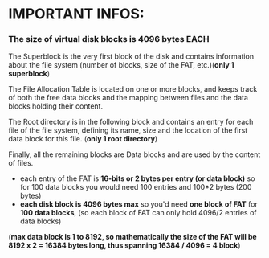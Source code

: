 # IMPORTANT INFOS:
### The size of virtual disk blocks is 4096 bytes EACH


The Superblock is the very first block of the disk and contains information about the file system (number of blocks, size of the FAT, etc.)(**only 1 superblock**)

The File Allocation Table is located on one or more blocks, and keeps track of both the free data blocks and the mapping between files and the data blocks holding their content.

The Root directory is in the following block and contains an entry for each file of the file system, defining its name, size and the location of the first data block for this file. (**only 1 root directory**)

Finally, all the remaining blocks are Data blocks and are used by the content of files.

- each entry of the FAT is **16-bits or 2 bytes per entry (or data block)** so for 100 data blocks you would need 100 entries and 100*2 bytes (200 bytes)
- **each disk block is 4096 bytes max** so you'd need **one block of FAT** for **100 data blocks**, (so each block of FAT can only hold 4096/2 entries of data blocks)

(**max data block is 1 to 8192, so mathematically the size of the FAT will be 8192 x 2 = 16384 bytes long, thus spanning 16384 / 4096 = 4 block**)



